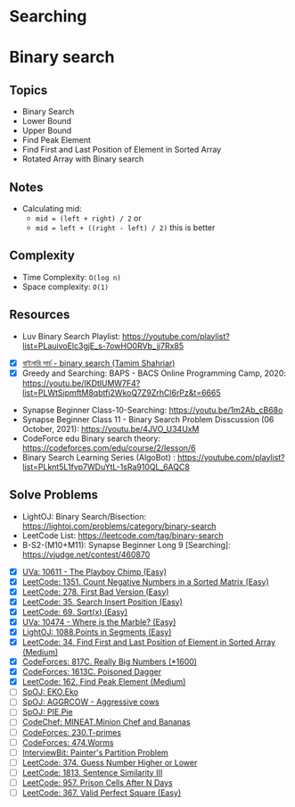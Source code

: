 # Searching

# Binary search

## Topics

- Binary Search
- Lower Bound
- Upper Bound
- Find Peak Element
- Find First and Last Position of Element in Sorted Array
- Rotated Array with Binary search

## Notes

- Calculating mid:
  - `mid = (left + right) / 2` or
  - `mid = left + ((right - left) / 2)` this is better

## Complexity

- Time Complexity: `O(log n)`
- Space complexity: `O(1)`

## Resources

- Luv Binary Search Playlist: https://youtube.com/playlist?list=PLauivoElc3gjE_s-7owHO0RVb_jj7Rx85
- [x] [বাইনারি সার্চ - binary search (Tamim Shahriar)](https://youtu.be/NMC6ltspWys)
- [x] Greedy and Searching: BAPS - BACS Online Programming Camp, 2020: https://youtu.be/IKDtlUMW7F4?list=PLWtSipmftM8qbtfj2WkoQ7Z9ZrhCl6rPz&t=6665
- Synapse Beginner Class-10-Searching: https://youtu.be/1m2Ab_cB68o
- Synapse Beginner Class 11 - Binary Search Problem Disscussion (06 October, 2021): https://youtu.be/4JVO_U34UxM
- CodeForce edu Binary search theory: https://codeforces.com/edu/course/2/lesson/6
- Binary Search Learning Series (AlgoBot) : https://youtube.com/playlist?list=PLknt5L1fvp7WDuYtL-1sRa910QL_6AQC8

## Solve Problems

- LightOJ: Binary Search/Bisection: https://lightoj.com/problems/category/binary-search
- LeetCode List: https://leetcode.com/tag/binary-search
- B-S2-(M10+M11): Synapse Beginner Long 9 [Searching]: https://vjudge.net/contest/460870
- [x] [UVa: 10611 - The Playboy Chimp (Easy)](https://onlinejudge.org/index.php?option=com_onlinejudge&Itemid=8&page=show_problem&problem=1552)
- [x] [LeetCode: 1351. Count Negative Numbers in a Sorted Matrix (Easy)](https://leetcode.com/problems/count-negative-numbers-in-a-sorted-matrix/)
- [x] [LeetCode: 278. First Bad Version (Easy)](https://leetcode.com/problems/first-bad-version/)
- [x] [LeetCode: 35. Search Insert Position (Easy)](https://leetcode.com/problems/search-insert-position/)
- [x] [LeetCode: 69. Sqrt(x) (Easy)](https://leetcode.com/problems/sqrtx/)
- [x] [UVa: 10474 - Where is the Marble? (Easy)](https://onlinejudge.org/index.php?option=com_onlinejudge&Itemid=8&page=show_problem&problem=1415)
- [x] [LightOJ: 1088.Points in Segments (Easy)](https://lightoj.com/problem/points-in-segments)
- [x] [LeetCode: 34. Find First and Last Position of Element in Sorted Array (Medium)](https://leetcode.com/problems/find-first-and-last-position-of-element-in-sorted-array/)
- [x] [CodeForces: 817C. Really Big Numbers (\*1600)](https://codeforces.com/problemset/problem/817/C)
- [x] [CodeForces: 1613C. Poisoned Dagger](https://codeforces.com/contest/1613/problem/C)
- [x] [LeetCode: 162. Find Peak Element (Medium)](https://leetcode.com/problems/find-peak-element/)
- [ ] [SpOJ: EKO.Eko](https://www.spoj.com/problems/EKO/)
- [ ] [SpOJ: AGGRCOW - Aggressive cows](https://www.spoj.com/problems/AGGRCOW/)
- [ ] [SpOJ: PIE.Pie](https://www.spoj.com/problems/PIE/)
- [ ] [CodeChef: MINEAT.Minion Chef and Bananas](https://www.codechef.com/problems/MINEAT)
- [ ] [CodeForces: 230.T-primes](https://codeforces.com/problemset/problem/230/B)
- [ ] [CodeForces: 474.Worms](https://codeforces.com/problemset/problem/474/B)
- [ ] [InterviewBit: Painter's Partition Problem](https://www.interviewbit.com/problems/painters-partition-problem/)
- [ ] [LeetCode: 374. Guess Number Higher or Lower](https://leetcode.com/problems/guess-number-higher-or-lower/)
- [ ] [LeetCode: 1813. Sentence Similarity III](https://leetcode.com/problems/sentence-similarity-iii/)
- [ ] [LeetCode: 957. Prison Cells After N Days](https://leetcode.com/problems/prison-cells-after-n-days/)
- [ ] [LeetCode: 367. Valid Perfect Square (Easy)](https://leetcode.com/problems/valid-perfect-square/)
